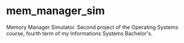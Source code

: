 # mem_manager_sim
Memory Manager Simulator. Second project of the Operating Systems course, fourth term of my Informations Systems Bachelor's.
